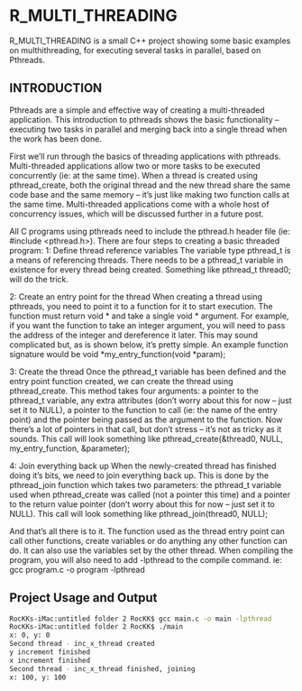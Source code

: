 R_MULTI_THREADING
=========

R_MULTI_THREADING is a small C++ project showing some basic examples on multhithreading, for executing several tasks in parallel, based on Pthreads.

INTRODUCTION
-------------

Pthreads are a simple and effective way of creating a multi-threaded application. This introduction to pthreads shows the basic functionality – executing two tasks in parallel and merging back into a single thread when the work has been done.

First we’ll run through the basics of threading applications with pthreads. Multi-threaded applications allow two or more tasks to be executed concurrently (ie: at the same time). 
When a thread is created using pthread_create, both the original thread and the new thread share the same code base and the same memory – it’s just like making two function calls at the same time. 
Multi-threaded applications come with a whole host of concurrency issues, which will be discussed further in a future post.

All C programs using pthreads need to include the pthread.h header file (ie: #include <pthread.h>). There are four steps to creating a basic threaded program:
1: Define thread reference variables
The variable type pthread_t is a means of referencing threads. There needs to be a pthread_t variable in existence for every thread being created. Something like pthread_t thread0; will do the trick.

2: Create an entry point for the thread
When creating a thread using pthreads, you need to point it to a function for it to start execution. The function must return void * and take a single void * argument. For example, if you want the function to take an integer argument, you will need to pass the address of the integer and dereference it later. This may sound complicated but, as is shown below, it’s pretty simple. An example function signature would be void *my_entry_function(void *param);

3: Create the thread
Once the pthread_t variable has been defined and the entry point function created, we can create the thread using pthread_create. This method takes four arguments: a pointer to the pthread_t variable, any extra attributes (don’t worry about this for now – just set it to NULL), a pointer to the function to call (ie: the name of the entry point) and the pointer being passed as the argument to the function. Now there’s a lot of pointers in that call, but don’t stress – it’s not as tricky as it sounds. This call will look something like pthread_create(&thread0, NULL, my_entry_function, &parameter);

4: Join everything back up
When the newly-created thread has finished doing it’s bits, we need to join everything back up. This is done by the pthread_join function which takes two parameters: the pthread_t variable used when pthread_create was called (not a pointer this time) and a pointer to the return value pointer (don’t worry about this for now – just set it to NULL). This call will look something like pthread_join(thread0, NULL);

And that’s all there is to it. The function used as the thread entry point can call other functions, create variables or do anything any other function can do. It can also use the variables set by the other thread.
When compiling the program, you will also need to add -lpthread to the compile command. ie: gcc program.c -o program -lpthread


Project Usage and Output
-------------
```BASH
RocKKs-iMac:untitled folder 2 RocKK$ gcc main.c -o main -lpthread
RocKKs-iMac:untitled folder 2 RocKK$ ./main
x: 0, y: 0
Second thread - inc_x_thread created
y increment finished
x increment finished
Second thread - inc_x_thread finished, joining
x: 100, y: 100
```

